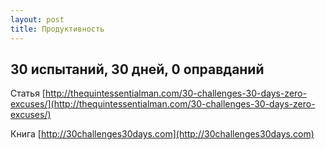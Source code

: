 ```yaml
---
layout: post
title: Продуктивность
---
```


## 30 испытаний, 30 дней, 0 оправданий

Статья [http://thequintessentialman.com/30-challenges-30-days-zero-excuses/](http://thequintessentialman.com/30-challenges-30-days-zero-excuses/)

Книга [http://30challenges30days.com](http://30challenges30days.com)
